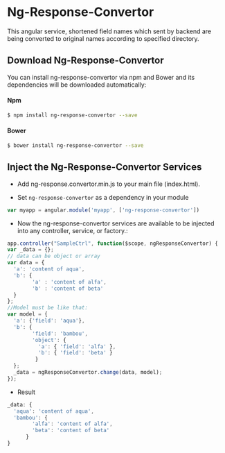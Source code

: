 # Ng-Response-Convertor

This angular service, shortened field names which sent by backend are being converted to original names according to specified directory.

## Download Ng-Response-Convertor

You can install ng-response-convertor via npm and Bower and its dependencies will be downloaded
automatically:

#### Npm
```bash
$ npm install ng-response-convertor --save
```

#### Bower
```bash
$ bower install ng-response-convertor --save
```

## Inject the Ng-Response-Convertor Services
- Add ng-response.convertor.min.js to your main file (index.html).

- Set `ng-response-convertor` as a dependency in your module
```javascript
var myapp = angular.module('myapp', ['ng-response-convertor'])
```

- Now the ng-response-convertor services are available to be injected into any controller, service, or factory.:
```javascript
app.controller("SampleCtrl", function($scope, ngResponseConvertor) {
var _data = {}; 
// data can be object or array
var data = {
  'a': 'content of aqua',
  'b': {
        'a' : 'content of alfa',
        'b' : 'content of beta'
  }
};
//Model must be like that:
var model = {
  'a': {'field': 'aqua'},
  'b': {
        'field': 'bambou',
        'object': {
          'a': { 'field': 'alfa' },
          'b': { 'field': 'beta' }
         }
  };
  _data = ngResponseConvertor.change(data, model);
});
```

- Result
```javascript
_data: {
  'aqua': 'content of aqua',
  'bambou': {
        'alfa': 'content of alfa',
        'beta': 'content of beta'
      }
}
```
